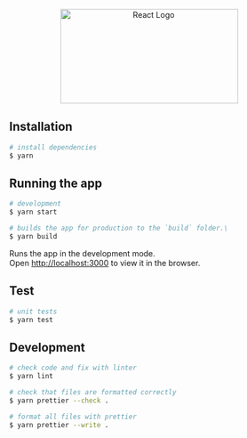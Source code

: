 <p align="center">
  <a href="https://pl.reactjs.org/" target="blank"><img src="https://upload.wikimedia.org/wikipedia/commons/a/a7/React-icon.svg" width="320" height="170" alt="React Logo" /></a>
</p>

## Installation

```bash
# install dependencies
$ yarn
```

## Running the app

```bash
# development
$ yarn start

# builds the app for production to the `build` folder.\
$ yarn build
```

Runs the app in the development mode.\
Open [http://localhost:3000](http://localhost:3000) to view it in the browser.

## Test

```bash
# unit tests
$ yarn test
```

## Development

```bash
# check code and fix with linter
$ yarn lint

# check that files are formatted correctly
$ yarn prettier --check .

# format all files with prettier
$ yarn prettier --write .
```
